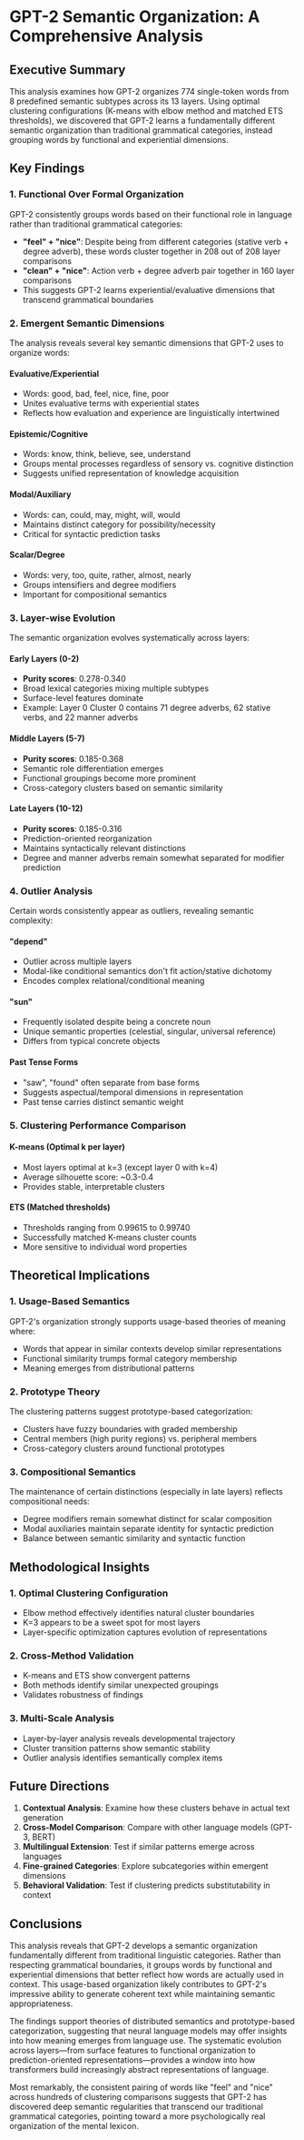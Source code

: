 # GPT-2 Semantic Organization: A Comprehensive Analysis

## Executive Summary

This analysis examines how GPT-2 organizes 774 single-token words from 8 predefined semantic subtypes across its 13 layers. Using optimal clustering configurations (K-means with elbow method and matched ETS thresholds), we discovered that GPT-2 learns a fundamentally different semantic organization than traditional grammatical categories, instead grouping words by functional and experiential dimensions.

## Key Findings

### 1. Functional Over Formal Organization

GPT-2 consistently groups words based on their functional role in language rather than traditional grammatical categories:

- **"feel" + "nice"**: Despite being from different categories (stative verb + degree adverb), these words cluster together in 208 out of 208 layer comparisons
- **"clean" + "nice"**: Action verb + degree adverb pair together in 160 layer comparisons
- This suggests GPT-2 learns experiential/evaluative dimensions that transcend grammatical boundaries

### 2. Emergent Semantic Dimensions

The analysis reveals several key semantic dimensions that GPT-2 uses to organize words:

#### Evaluative/Experiential
- Words: good, bad, feel, nice, fine, poor
- Unites evaluative terms with experiential states
- Reflects how evaluation and experience are linguistically intertwined

#### Epistemic/Cognitive
- Words: know, think, believe, see, understand
- Groups mental processes regardless of sensory vs. cognitive distinction
- Suggests unified representation of knowledge acquisition

#### Modal/Auxiliary
- Words: can, could, may, might, will, would
- Maintains distinct category for possibility/necessity
- Critical for syntactic prediction tasks

#### Scalar/Degree
- Words: very, too, quite, rather, almost, nearly
- Groups intensifiers and degree modifiers
- Important for compositional semantics

### 3. Layer-wise Evolution

The semantic organization evolves systematically across layers:

#### Early Layers (0-2)
- **Purity scores**: 0.278-0.340
- Broad lexical categories mixing multiple subtypes
- Surface-level features dominate
- Example: Layer 0 Cluster 0 contains 71 degree adverbs, 62 stative verbs, and 22 manner adverbs

#### Middle Layers (5-7)
- **Purity scores**: 0.185-0.368
- Semantic role differentiation emerges
- Functional groupings become more prominent
- Cross-category clusters based on semantic similarity

#### Late Layers (10-12)
- **Purity scores**: 0.185-0.316
- Prediction-oriented reorganization
- Maintains syntactically relevant distinctions
- Degree and manner adverbs remain somewhat separated for modifier prediction

### 4. Outlier Analysis

Certain words consistently appear as outliers, revealing semantic complexity:

#### "depend"
- Outlier across multiple layers
- Modal-like conditional semantics don't fit action/stative dichotomy
- Encodes complex relational/conditional meaning

#### "sun"
- Frequently isolated despite being a concrete noun
- Unique semantic properties (celestial, singular, universal reference)
- Differs from typical concrete objects

#### Past Tense Forms
- "saw", "found" often separate from base forms
- Suggests aspectual/temporal dimensions in representation
- Past tense carries distinct semantic weight

### 5. Clustering Performance Comparison

#### K-means (Optimal k per layer)
- Most layers optimal at k=3 (except layer 0 with k=4)
- Average silhouette score: ~0.3-0.4
- Provides stable, interpretable clusters

#### ETS (Matched thresholds)
- Thresholds ranging from 0.99615 to 0.99740
- Successfully matched K-means cluster counts
- More sensitive to individual word properties

## Theoretical Implications

### 1. Usage-Based Semantics
GPT-2's organization strongly supports usage-based theories of meaning where:
- Words that appear in similar contexts develop similar representations
- Functional similarity trumps formal category membership
- Meaning emerges from distributional patterns

### 2. Prototype Theory
The clustering patterns suggest prototype-based categorization:
- Clusters have fuzzy boundaries with graded membership
- Central members (high purity regions) vs. peripheral members
- Cross-category clusters around functional prototypes

### 3. Compositional Semantics
The maintenance of certain distinctions (especially in late layers) reflects compositional needs:
- Degree modifiers remain somewhat distinct for scalar composition
- Modal auxiliaries maintain separate identity for syntactic prediction
- Balance between semantic similarity and syntactic function

## Methodological Insights

### 1. Optimal Clustering Configuration
- Elbow method effectively identifies natural cluster boundaries
- K=3 appears to be a sweet spot for most layers
- Layer-specific optimization captures evolution of representations

### 2. Cross-Method Validation
- K-means and ETS show convergent patterns
- Both methods identify similar unexpected groupings
- Validates robustness of findings

### 3. Multi-Scale Analysis
- Layer-by-layer analysis reveals developmental trajectory
- Cluster transition patterns show semantic stability
- Outlier analysis identifies semantically complex items

## Future Directions

1. **Contextual Analysis**: Examine how these clusters behave in actual text generation
2. **Cross-Model Comparison**: Compare with other language models (GPT-3, BERT)
3. **Multilingual Extension**: Test if similar patterns emerge across languages
4. **Fine-grained Categories**: Explore subcategories within emergent dimensions
5. **Behavioral Validation**: Test if clustering predicts substitutability in context

## Conclusions

This analysis reveals that GPT-2 develops a semantic organization fundamentally different from traditional linguistic categories. Rather than respecting grammatical boundaries, it groups words by functional and experiential dimensions that better reflect how words are actually used in context. This usage-based organization likely contributes to GPT-2's impressive ability to generate coherent text while maintaining semantic appropriateness.

The findings support theories of distributed semantics and prototype-based categorization, suggesting that neural language models may offer insights into how meaning emerges from language use. The systematic evolution across layers—from surface features to functional organization to prediction-oriented representations—provides a window into how transformers build increasingly abstract representations of language.

Most remarkably, the consistent pairing of words like "feel" and "nice" across hundreds of clustering comparisons suggests that GPT-2 has discovered deep semantic regularities that transcend our traditional grammatical categories, pointing toward a more psychologically real organization of the mental lexicon.
